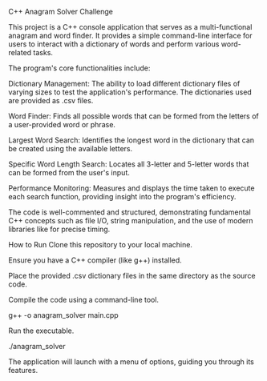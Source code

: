 C++ Anagram Solver Challenge

This project is a C++ console application that serves as a multi-functional anagram and word finder. It provides a simple command-line interface for users to interact with a dictionary of words and perform various word-related tasks.

The program's core functionalities include:

Dictionary Management: The ability to load different dictionary files of varying sizes to test the application's performance. The dictionaries used are provided as .csv files.

Word Finder: Finds all possible words that can be formed from the letters of a user-provided word or phrase.

Largest Word Search: Identifies the longest word in the dictionary that can be created using the available letters.

Specific Word Length Search: Locates all 3-letter and 5-letter words that can be formed from the user's input.

Performance Monitoring: Measures and displays the time taken to execute each search function, providing insight into the program's efficiency.

The code is well-commented and structured, demonstrating fundamental C++ concepts such as file I/O, string manipulation, and the use of modern libraries like <chrono> for precise timing.

How to Run
Clone this repository to your local machine.

Ensure you have a C++ compiler (like g++) installed.

Place the provided .csv dictionary files in the same directory as the source code.

Compile the code using a command-line tool.

g++ -o anagram_solver main.cpp


Run the executable.

./anagram_solver


The application will launch with a menu of options, guiding you through its features.